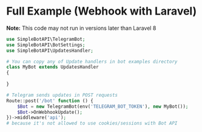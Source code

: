 # Full Example (Webhook with Laravel)
**Note:** This code may not run in versions later than Laravel 8
```php
use SimpleBotAPI\TelegramBot;
use SimpleBotAPI\BotSettings;
use SimpleBotAPI\UpdatesHandler;

# You can copy any of Update handlers in bot examples directory
class MyBot extends UpdatesHandler
{
    
}

# Telegram sends updates in POST requests
Route::post('/bot' function () {
    $Bot = new TelegramBot(env('TELEGRAM_BOT_TOKEN'), new MyBot());
    $Bot->OnWebhookUpdate();
})->middleware('api');
# because it's not allowed to use cookies/sessions with Bot API
```